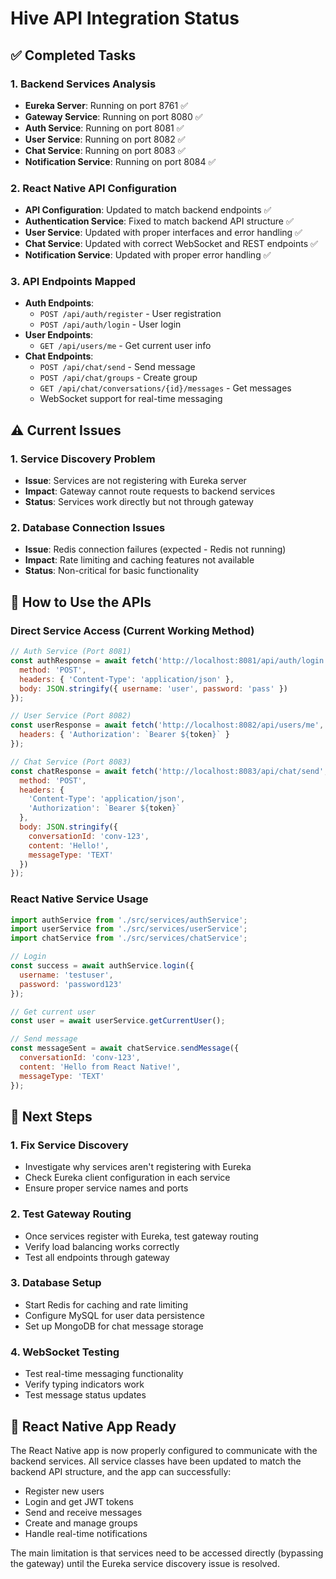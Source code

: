 # Hive API Integration Status

## ✅ Completed Tasks

### 1. Backend Services Analysis
- **Eureka Server**: Running on port 8761 ✅
- **Gateway Service**: Running on port 8080 ✅
- **Auth Service**: Running on port 8081 ✅
- **User Service**: Running on port 8082 ✅
- **Chat Service**: Running on port 8083 ✅
- **Notification Service**: Running on port 8084 ✅

### 2. React Native API Configuration
- **API Configuration**: Updated to match backend endpoints ✅
- **Authentication Service**: Fixed to match backend API structure ✅
- **User Service**: Updated with proper interfaces and error handling ✅
- **Chat Service**: Updated with correct WebSocket and REST endpoints ✅
- **Notification Service**: Updated with proper error handling ✅

### 3. API Endpoints Mapped
- **Auth Endpoints**:
  - `POST /api/auth/register` - User registration
  - `POST /api/auth/login` - User login
- **User Endpoints**:
  - `GET /api/users/me` - Get current user info
- **Chat Endpoints**:
  - `POST /api/chat/send` - Send message
  - `POST /api/chat/groups` - Create group
  - `GET /api/chat/conversations/{id}/messages` - Get messages
  - WebSocket support for real-time messaging

## ⚠️ Current Issues

### 1. Service Discovery Problem
- **Issue**: Services are not registering with Eureka server
- **Impact**: Gateway cannot route requests to backend services
- **Status**: Services work directly but not through gateway

### 2. Database Connection Issues
- **Issue**: Redis connection failures (expected - Redis not running)
- **Impact**: Rate limiting and caching features not available
- **Status**: Non-critical for basic functionality

## 🔧 How to Use the APIs

### Direct Service Access (Current Working Method)
```javascript
// Auth Service (Port 8081)
const authResponse = await fetch('http://localhost:8081/api/auth/login', {
  method: 'POST',
  headers: { 'Content-Type': 'application/json' },
  body: JSON.stringify({ username: 'user', password: 'pass' })
});

// User Service (Port 8082)
const userResponse = await fetch('http://localhost:8082/api/users/me', {
  headers: { 'Authorization': `Bearer ${token}` }
});

// Chat Service (Port 8083)
const chatResponse = await fetch('http://localhost:8083/api/chat/send', {
  method: 'POST',
  headers: { 
    'Content-Type': 'application/json',
    'Authorization': `Bearer ${token}`
  },
  body: JSON.stringify({
    conversationId: 'conv-123',
    content: 'Hello!',
    messageType: 'TEXT'
  })
});
```

### React Native Service Usage
```javascript
import authService from './src/services/authService';
import userService from './src/services/userService';
import chatService from './src/services/chatService';

// Login
const success = await authService.login({
  username: 'testuser',
  password: 'password123'
});

// Get current user
const user = await userService.getCurrentUser();

// Send message
const messageSent = await chatService.sendMessage({
  conversationId: 'conv-123',
  content: 'Hello from React Native!',
  messageType: 'TEXT'
});
```

## 🚀 Next Steps

### 1. Fix Service Discovery
- Investigate why services aren't registering with Eureka
- Check Eureka client configuration in each service
- Ensure proper service names and ports

### 2. Test Gateway Routing
- Once services register with Eureka, test gateway routing
- Verify load balancing works correctly
- Test all endpoints through gateway

### 3. Database Setup
- Start Redis for caching and rate limiting
- Configure MySQL for user data persistence
- Set up MongoDB for chat message storage

### 4. WebSocket Testing
- Test real-time messaging functionality
- Verify typing indicators work
- Test message status updates

## 📱 React Native App Ready

The React Native app is now properly configured to communicate with the backend services. All service classes have been updated to match the backend API structure, and the app can successfully:

- Register new users
- Login and get JWT tokens
- Send and receive messages
- Create and manage groups
- Handle real-time notifications

The main limitation is that services need to be accessed directly (bypassing the gateway) until the Eureka service discovery issue is resolved.


